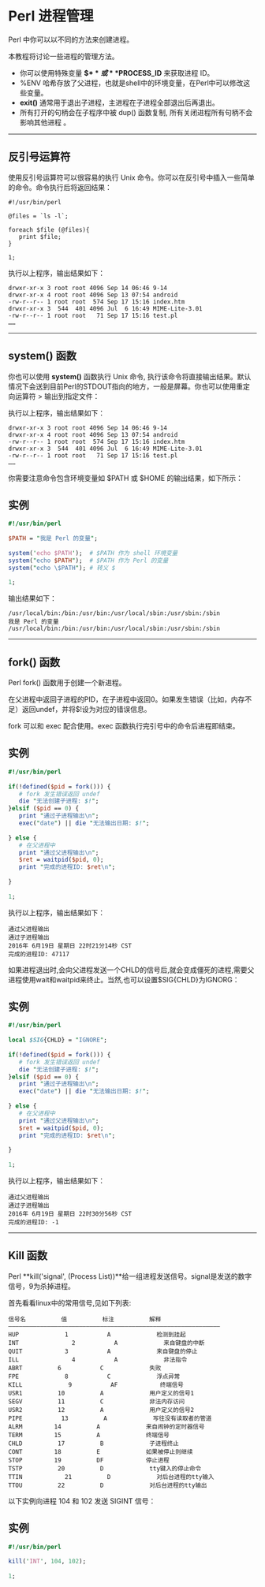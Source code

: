 # Perl 进程管理

Perl 中你可以以不同的方法来创建进程。

本教程将讨论一些进程的管理方法。

- 你可以使用特殊变量 **$$** 或 **$PROCESS_ID** 来获取进程 ID。
- %ENV 哈希存放了父进程，也就是shell中的环境变量，在Perl中可以修改这些变量。
- **exit()** 通常用于退出子进程，主进程在子进程全部退出后再退出。
- 所有打开的句柄会在子程序中被 dup() 函数复制, 所有关闭进程所有句柄不会影响其他进程 。

------

## 反引号运算符

使用反引号运算符可以很容易的执行 Unix 命令。你可以在反引号中插入一些简单的命令。命令执行后将返回结果：

```
#!/usr/bin/perl

@files = `ls -l`;

foreach $file (@files){
   print $file;
}

1;
```

执行以上程序，输出结果如下：

```
drwxr-xr-x 3 root root 4096 Sep 14 06:46 9-14
drwxr-xr-x 4 root root 4096 Sep 13 07:54 android
-rw-r--r-- 1 root root  574 Sep 17 15:16 index.htm
drwxr-xr-x 3  544  401 4096 Jul  6 16:49 MIME-Lite-3.01
-rw-r--r-- 1 root root   71 Sep 17 15:16 test.pl
……
```

------

## system() 函数

你也可以使用 **system()** 函数执行 Unix 命令, 执行该命令将直接输出结果。默认情况下会送到目前Perl的STDOUT指向的地方，一般是屏幕。你也可以使用重定向运算符 > 输出到指定文件：

执行以上程序，输出结果如下：

```
drwxr-xr-x 3 root root 4096 Sep 14 06:46 9-14
drwxr-xr-x 4 root root 4096 Sep 13 07:54 android
-rw-r--r-- 1 root root  574 Sep 17 15:16 index.htm
drwxr-xr-x 3  544  401 4096 Jul  6 16:49 MIME-Lite-3.01
-rw-r--r-- 1 root root   71 Sep 17 15:16 test.pl
……
```

你需要注意命令包含环境变量如 $PATH 或 $HOME 的输出结果，如下所示：

## 实例

```perl
#!/usr/bin/perl
 
$PATH = "我是 Perl 的变量";
 
system('echo $PATH');  # $PATH 作为 shell 环境变量
system("echo $PATH");  # $PATH 作为 Perl 的变量
system("echo \$PATH"); # 转义 $
 
1;
```

输出结果如下：

```
/usr/local/bin:/bin:/usr/bin:/usr/local/sbin:/usr/sbin:/sbin
我是 Perl 的变量
/usr/local/bin:/bin:/usr/bin:/usr/local/sbin:/usr/sbin:/sbin
```

------

## fork() 函数

Perl fork() 函数用于创建一个新进程。

在父进程中返回子进程的PID，在子进程中返回0。如果发生错误（比如，内存不足）返回undef，并将$!设为对应的错误信息。

fork 可以和 exec 配合使用。exec 函数执行完引号中的命令后进程即结束。

## 实例

```perl
#!/usr/bin/perl
 
if(!defined($pid = fork())) {
   # fork 发生错误返回 undef
   die "无法创建子进程: $!";
}elsif ($pid == 0) {
   print "通过子进程输出\n";
   exec("date") || die "无法输出日期: $!";
  
} else {
   # 在父进程中
   print "通过父进程输出\n";
   $ret = waitpid($pid, 0);
   print "完成的进程ID: $ret\n";
 
}
 
1;
```



执行以上程序，输出结果如下：

```
通过父进程输出
通过子进程输出
2016年 6月19日 星期日 22时21分14秒 CST
完成的进程ID: 47117
```

如果进程退出时,会向父进程发送一个CHLD的信号后,就会变成僵死的进程,需要父进程使用wait和waitpid来终止。当然,也可以设置$SIG{CHLD}为IGNORG：

## 实例

```perl
#!/usr/bin/perl
 
local $SIG{CHLD} = "IGNORE";
 
if(!defined($pid = fork())) {
   # fork 发生错误返回 undef
   die "无法创建子进程: $!";
}elsif ($pid == 0) {
   print "通过子进程输出\n";
   exec("date") || die "无法输出日期: $!";
  
} else {
   # 在父进程中
   print "通过父进程输出\n";
   $ret = waitpid($pid, 0);
   print "完成的进程ID: $ret\n";
 
}
 
1;
```



执行以上程序，输出结果如下：

```
通过父进程输出
通过子进程输出
2016年 6月19日 星期日 22时30分56秒 CST
完成的进程ID: -1
```

------

## Kill 函数

Perl **kill('signal', (Process List))**给一组进程发送信号。signal是发送的数字信号，9为杀掉进程。

首先看看linux中的常用信号,见如下列表:

```
信号名          值          标注          解释
————————————————————————————————————————————————————————————
HUP             1           A             检测到挂起
INT               2           A             来自键盘的中断
QUIT            3           A             来自键盘的停止
ILL               4           A             非法指令
ABRT          6           C             失败
FPE             8           C             浮点异常
KILL             9           AF            终端信号
USR1          10          A             用户定义的信号1
SEGV          11          C             非法内存访问
USR2          12          A             用户定义的信号2
PIPE           13          A             写往没有读取者的管道
ALRM         14          A             来自闹钟的定时器信号
TERM         15          A             终端信号
CHLD          17          B             子进程终止
CONT         18          E             如果被停止则继续
STOP         19          DF            停止进程
TSTP          20          D             tty键入的停止命令
TTIN            21          D             对后台进程的tty输入
TTOU          22          D             对后台进程的tty输出
```

以下实例向进程 104 和 102 发送 SIGINT 信号：

## 实例

```perl
#!/usr/bin/perl
 
kill('INT', 104, 102);
 
1;
```

